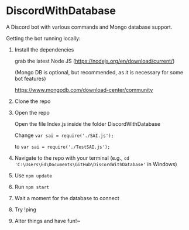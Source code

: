 # DiscordWithDatabase
A Discord bot with various commands and Mongo database support.

Getting the bot running locally:

1. Install the dependencies
   
   grab the latest Node JS (https://nodejs.org/en/download/current/)
   
   (Mongo DB is optional, but recommended, as it is necessary for some bot features)
   
   https://www.mongodb.com/download-center/community

2. Clone the repo

3. Open the repo
   
   Open the file Index.js inside the folder DiscordWithDatabase
   
   Change `var sai = require('./SAI.js');`
   
   to `var sai = require('./TestSAI.js');`

4. Navigate to the repo with your terminal (e.g., `cd 'C:\Users\Ed\Documents\GitHub\DiscordWithDatabase'` in Windows) 

5. Use `npm update`

6. Run `npm start`

7. Wait a moment for the database to connect

8. Try !ping

9. Alter things and have fun!~ 